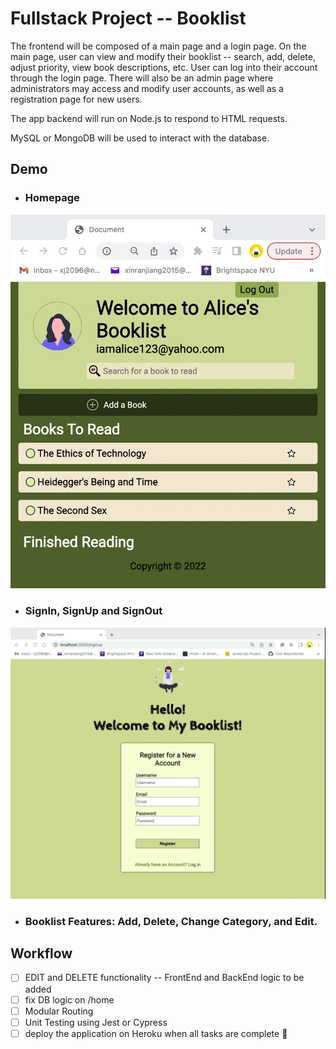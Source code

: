 # Fullstack Project -- Booklist

The frontend will be composed of a main page and a login page. On the main page, user can view and modify their booklist -- search, add, delete, adjust priority, view book descriptions, etc. User can log into their account through the login page. There will also be an admin page where administrators may access and modify user accounts, as well as a registration page for new users.

The app backend will run on Node.js to respond to HTML requests.

MySQL or MongoDB will be used to interact with the database.

## Demo

- ### Homepage
![homepage-demo](/demo/homepage.gif)

- ### SignIn, SignUp and SignOut
![sign-in-demo](/demo/login_signup.gif)

- ### Booklist Features: Add, Delete, Change Category, and Edit. 

## Workflow

- [ ] EDIT and DELETE functionality -- FrontEnd and BackEnd logic to be added 
- [ ] fix DB logic on /home  
- [ ] Modular Routing 
- [ ] Unit Testing using Jest or Cypress
- [ ] deploy the application on Heroku when all tasks are complete :tada:
